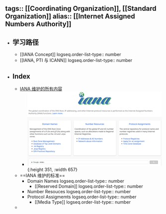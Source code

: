 tags:: [[Coordinating Organization]], [[Standard Organization]]
alias:: [[Internet Assigned Numbers Authority]]
---

- ## 学习路径
	- [[IANA Concept]]
	  logseq.order-list-type:: number
	- [[IANA, PTI 与 ICANN]]
	  logseq.order-list-type:: number
- ## Index
	- [IANA 维护的所有内容](https://www.iana.org/)
		- ![image.png](../assets/image_1743441811486_0.png){:height 351, :width 657}
	- ==IANA 维护的标准==
		- Domain Names
		  logseq.order-list-type:: number
			- [[Reserved Domain]]
			  logseq.order-list-type:: number
		- Number Resouces
		  logseq.order-list-type:: number
		- Protocol Assigmemts
		  logseq.order-list-type:: number
			- [[Media Type]]
			  logseq.order-list-type:: number
	-